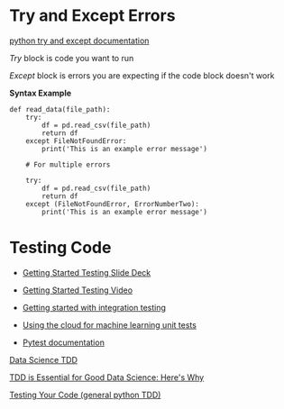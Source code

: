 # Try and Except Errors
[python try and except documentation](https://docs.python.org/3/tutorial/errors.html)

*Try* block is code you want to run

*Except* block is errors you are expecting if the code block doesn't work

**Syntax Example**
```
def read_data(file_path):
    try:
        df = pd.read_csv(file_path)
        return df
    except FileNotFoundError:
        print('This is an example error message')

    # For multiple errors 

    try:
        df = pd.read_csv(file_path)
        return df
    except (FileNotFoundError, ErrorNumberTwo):
        print('This is an example error message')      
```

# Testing Code
* [Getting Started Testing Slide Deck](https://speakerdeck.com/pycon2014/getting-started-testing-by-ned-batchelder)

* [Getting Started Testing Video](https://www.youtube.com/watch?v=FxSsnHeWQBY)

* [Getting started with integration testing](https://www.fullstackpython.com/integration-testing.html)

* [Using the cloud for machine learning unit tests](https://developers.google.com/machine-learning/testing-debugging/pipeline/deploying)

* [Pytest documentation](https://docs.pytest.org/en/6.2.x/)


[Data Science TDD](https://www.linkedin.com/pulse/data-science-test-driven-development-sam-savage/)

[TDD is Essential for Good Data Science: Here's Why](https://medium.com/@karijdempsey/test-driven-development-is-essential-for-good-data-science-heres-why-db7975a03a44)

[Testing Your Code (general python TDD)](http://docs.python-guide.org/en/latest/writing/tests/)
